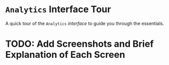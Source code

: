 # `Analytics` Interface Tour

A quick tour of the `Analytics` _interface_
to guide you through the essentials.

# TODO: Add Screenshots and Brief Explanation of Each Screen